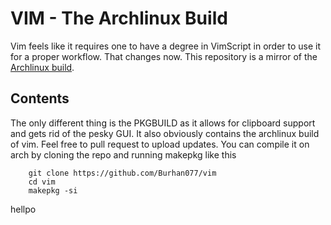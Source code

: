 # VIM - The Archlinux Build
Vim feels like it requires one to have a degree in VimScript in order to use it for a proper workflow.
That changes now.
This repository is a mirror of the [Archlinux build](https://gitlab.archlinux.org/archlinux/packaging/packages/vim).

## Contents

The only different thing is the PKGBUILD as it allows for clipboard support and gets rid of the pesky GUI.
It also obviously contains the archlinux build of vim. Feel free to pull request to upload updates.
You can compile it on arch by cloning the repo and running makepkg like this

        git clone https://github.com/Burhan077/vim
        cd vim
        makepkg -si


hellpo
